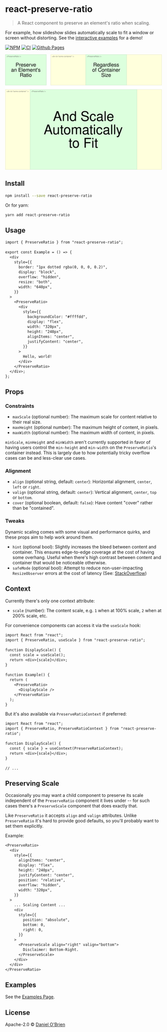 # react-preserve-ratio

> A React component to preserve an element's ratio when scaling.

For example, how slideshow slides automatically scale to fit a window or screen without distorting. See the [interactive examples](https://dobs.github.io/react-preserve-ratio/) for a demo!

[![NPM](https://img.shields.io/npm/v/react-preserve-ratio.svg)](https://www.npmjs.com/package/react-preserve-ratio) [![CI](https://github.com/dobs/react-preserve-ratio/actions/workflows/main.yml/badge.svg)](https://github.com/dobs/react-preserve-ratio/actions/workflows/main.yml) [![Github Pages](https://github.com/dobs/react-preserve-ratio/actions/workflows/github-pages.yml/badge.svg)](https://dobs.github.io/react-preserve-ratio/)

![Visualization of react-preserve-ratio](/banner.svg)

## Install

```bash
npm install --save react-preserve-ratio
```

Or for yarn:

```bash
yarn add react-preserve-ratio
```

## Usage

```tsx
import { PreserveRatio } from "react-preserve-ratio";

export const Example = () => {
  <div
    style={{
      border: "1px dotted rgba(0, 0, 0, 0.2)",
      display: "block",
      overflow: "hidden",
      resize: "both",
      width: "640px",
    }}
  >
    <PreserveRatio>
      <div
        style={{
          backgroundColor: "#ffffdd",
          display: "flex",
          width: "320px",
          height: "240px",
          alignItems: "center",
          justifyContent: "center",
        }}
      >
        Hello, world!
      </div>
    </PreserveRatio>
  </div>;
};
```

## Props

### Constraints

- `maxScale` (optional number): The maximum scale for content relative to their real size.
- `maxHeight` (optional number): The maximum height of content, in pixels.
- `maxWidth` (optional number): The maximum width of content, in pixels.

`minScale`, `minHeight` and `minWidth` aren't currently supported in favor of having users control the `min-height` and `min-width` on the `PreserveRatio`'s container instead. This is largely due to how potentially tricky overflow cases can be and less-clear use cases.

### Alignment

- `align` (optional string, default: `center`): Horizontal alignment, `center`, `left` or `right`.
- `valign` (optional string, default: `center`): Vertical alignment, `center`, `top` or `bottom`.
- `cover` (optional boolean, default: `false`): Have content "cover" rather than be "contained".

### Tweaks

Dynamic scaling comes with some visual and performance quirks, and these props aim to help work around them.

- `hint` (optional bool): Slightly increases the bleed between content and container. This ensures edge-to-edge coverage at the cost of having some overhang. Useful when there's high contrast between content and container that would be noticeable otherwise.
- `safeMode` (optional bool): Attempt to reduce non-user-impacting `ResizeObserver` errors at the cost of latency (See: [StackOverflow](https://stackoverflow.com/questions/49384120/resizeobserver-loop-limit-exceeded))

## Context

Currently there's only one context attribute:

- `scale` (number): The content scale, e.g. `1` when at 100% scale, `2` when at 200% scale, etc.

For convenience components can access it via the `useScale` hook:

```tsx
import React from "react";
import { PreserveRatio, useScale } from "react-preserve-ratio";

function DisplayScale() {
  const scale = useScale();
  return <div>{scale}</div>;
}

function Example() {
  return (
    <PreserveRatio>
      <DisplayScale />
    </PreserveRatio>
  );
}
```

But it's also available via `PreserveRatioContext` if preferred:

```tsx
import React from "react";
import { PreserveRatio, PreserveRatioContext } from "react-preserve-ratio";

function DisplayScale() {
  const { scale } = useContext(PreserveRatioContext);
  return <div>{scale}</div>;
}

// ...
```

## Preserving Scale

Occasionally you may want a child component to preserve its scale independent of the `PreserveRatio` component it lives under -- for such cases there's a `PreserveScale` component that does exactly that.

Like `PreserveRatio` it accepts `align` and `valign` attributes. Unlike `PreserveRatio` it's hard to provide good defaults, so you'll probably want to set them explicitly.

Example:

```tsx
<PreserveRatio>
  <div
    style={{
      alignItems: "center",
      display: "flex",
      height: "240px",
      justifyContent: "center",
      position: "relative",
      overflow: "hidden",
      width: "320px",
    }}
  >
    ... Scaling Content ...
    <div
      style={{
        position: "absolute",
        bottom: 0,
        right: 0,
      }}
    >
      <PreserveScale align="right" valign="bottom">
        Disclaimer: Bottom-Right.
      </PreserveScale>
    </div>
  </div>
</PreserveRatio>
```

## Examples

See the [Examples Page](https://dobs.github.io/react-preserve-ratio/).

## License

Apache-2.0 © [Daniel O'Brien](https://github.com/dobs)
